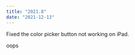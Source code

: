 ```yaml
---
title: "2021.8"
date: "2021-12-13"
---
```


Fixed the color picker button not working on iPad.

oops
